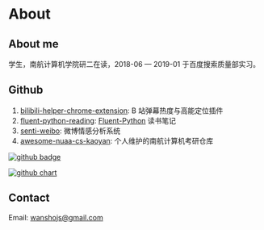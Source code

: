 # About

## About me

学生，南航计算机学院研二在读，2018-06 — 2019-01 于百度搜索质量部实习。

## Github

1. [bilibili-helper-chrome-extension](https://github.com/wansho/bilibili-helper-chrome-extension>): B 站弹幕热度与高能定位插件
2. [fluent-python-reading](https://github.com/wansho/fluent-python-reading>): [Fluent-Python](https://book.douban.com/subject/26278021/>) 读书笔记
3. [senti-weibo](https://github.com/wansho/senti-weibo): 微博情感分析系统
4. [awesome-nuaa-cs-kaoyan](https://github.com/wansho/awesome-nuaa-cs-kaoyan): 个人维护的南航计算机考研仓库

[![github badge](https://img.shields.io/github/followers/wansho.svg?label=wansho&style=social)](https://github.com/wansho)

[![github chart](https://ghchart.rshah.org/wansho)](https://github.com/wansho)

## Contact

Email: [wanshojs@gmail.com](mailto:wanshojs@hotmail.com)

